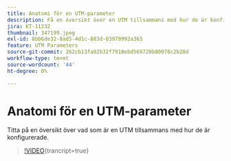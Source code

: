 ```yaml
---
title: Anatomi för en UTM-parameter
description: Få en översikt över en UTM tillsammans med hur de är konfigurerade. De ska innehålla mellan 60 och 160 tecken.
jira: KT-11232
thumbnail: 347199.jpeg
exl-id: 8bb6de32-8ad5-4d1c-883d-03979992a363
feature: UTM Parameters
source-git-commit: 262cb13fa02b32f7918ebd569720b80078c2b28d
workflow-type: tm+mt
source-wordcount: '44'
ht-degree: 0%

---
```


# Anatomi för en UTM-parameter

Titta på en översikt över vad som är en UTM tillsammans med hur de är konfigurerade.

>[!VIDEO](https://video.tv.adobe.com/v/347199/?learn=on){trancript=true}

